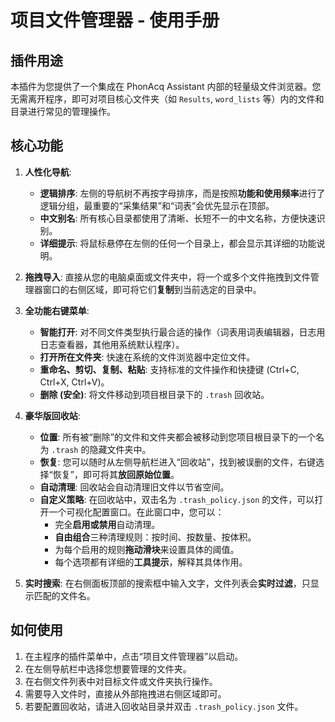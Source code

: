 # 项目文件管理器 - 使用手册
## 插件用途

本插件为您提供了一个集成在 PhonAcq Assistant 内部的轻量级文件浏览器。您无需离开程序，即可对项目核心文件夹（如 `Results`, `word_lists` 等）内的文件和目录进行常见的管理操作。

## 核心功能

1.  **人性化导航**:
    *   **逻辑排序**: 左侧的导航树不再按字母排序，而是按照**功能和使用频率**进行了逻辑分组，最重要的“采集结果”和“词表”会优先显示在顶部。
    *   **中文别名**: 所有核心目录都使用了清晰、长短不一的中文名称，方便快速识别。
    *   **详细提示**: 将鼠标悬停在左侧的任何一个目录上，都会显示其详细的功能说明。

2.  **拖拽导入**: 直接从您的电脑桌面或文件夹中，将一个或多个文件拖拽到文件管理器窗口的右侧区域，即可将它们**复制**到当前选定的目录中。

3.  **全功能右键菜单**:
    *   **智能打开**: 对不同文件类型执行最合适的操作（词表用词表编辑器，日志用日志查看器，其他用系统默认程序）。
    *   **打开所在文件夹**: 快速在系统的文件浏览器中定位文件。
    *   **重命名、剪切、复制、粘贴**: 支持标准的文件操作和快捷键 (Ctrl+C, Ctrl+X, Ctrl+V)。
    *   **删除 (安全)**: 将文件移动到项目根目录下的 `.trash` 回收站。

4.  **豪华版回收站**:
    *   **位置**: 所有被“删除”的文件和文件夹都会被移动到您项目根目录下的一个名为 `.trash` 的隐藏文件夹中。
    *   **恢复**: 您可以随时从左侧导航栏进入“回收站”，找到被误删的文件，右键选择“恢复”，即可将其**放回原始位置**。
    *   **自动清理**: 回收站会自动清理旧文件以节省空间。
    *   **自定义策略**: 在回收站中，双击名为 `.trash_policy.json` 的文件，可以打开一个可视化配置窗口。在此窗口中，您可以：
        *   完全**启用或禁用**自动清理。
        *   **自由组合**三种清理规则：按时间、按数量、按体积。
        *   为每个启用的规则**拖动滑块**来设置具体的阈值。
        *   每个选项都有详细的**工具提示**，解释其具体作用。

5.  **实时搜索**: 在右侧面板顶部的搜索框中输入文字，文件列表会**实时过滤**，只显示匹配的文件名。

## 如何使用

1.  在主程序的插件菜单中，点击“项目文件管理器”以启动。
2.  在左侧导航栏中选择您想要管理的文件夹。
3.  在右侧文件列表中对目标文件或文件夹执行操作。
4.  需要导入文件时，直接从外部拖拽进右侧区域即可。
5.  若要配置回收站，请进入回收站目录并双击 `.trash_policy.json` 文件。